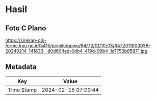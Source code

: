 # Hasil

## Foto C Plano

https://sirekap-obj-formc.kpu.go.id/5415/pemilu/ppwp/64/72/01/10/03/6472011003038-20240214-141633--d0d664ad-0db4-419d-99b4-1d1753b85871.jpg


## Metadata

| Key        | Value               |
| ---------- | ------------------- |
| Time Stamp | 2024-02-15 07:00:44 |



